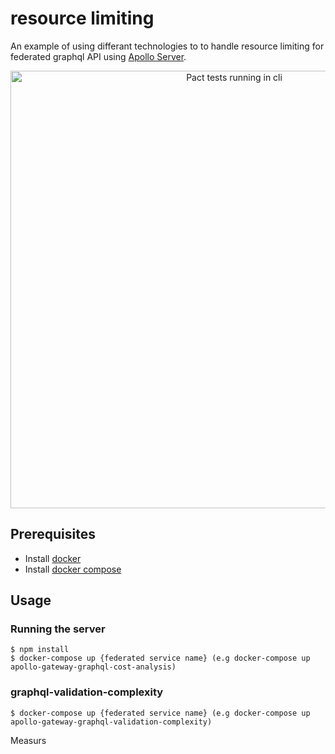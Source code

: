 # resource limiting
An example of using differant technologies to to handle resource limiting for federated graphql API using [Apollo Server](https://www.apollographql.com/docs/apollo-server/).

<p align="center">
  <img src="/images/screenshots/attack.jpg" width="700" title="Pact tests running in cli">
</p>

## Prerequisites
 
- Install [docker](https://www.docker.com/)
- Install [docker compose](https://docs.docker.com/compose/)

## Usage

### Running the server
    $ npm install
    $ docker-compose up {federated service name} (e.g docker-compose up apollo-gateway-graphql-cost-analysis)

### graphql-validation-complexity

    $ docker-compose up {federated service name} (e.g docker-compose up apollo-gateway-graphql-validation-complexity)

Measurs
